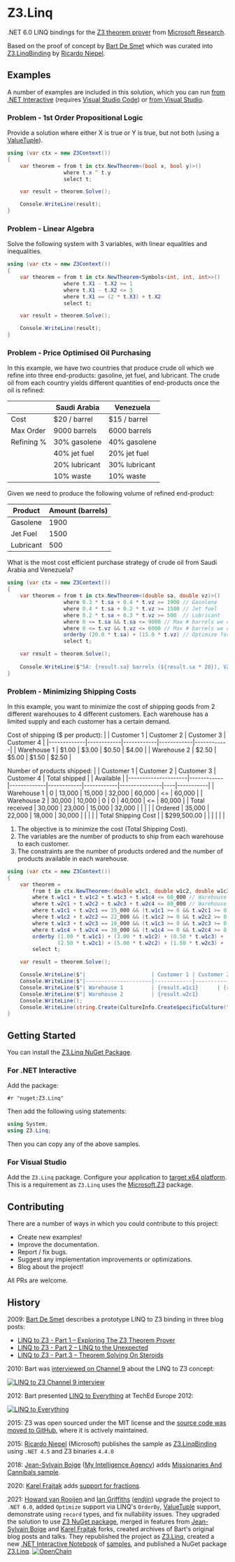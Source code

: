 # Z3.Linq

.NET 6.0 LINQ bindings for the [Z3 theorem prover](https://github.com/Z3Prover/z3) from [Microsoft Research](https://www.microsoft.com/en-us/research/). 

Based on the proof of concept by [Bart De Smet](https://github.com/bartdesmet) which was curated into [Z3.LinqBinding](https://github.com/RicardoNiepel/Z3.LinqBinding) by [Ricardo Niepel](https://github.com/RicardoNiepel).

## Examples

A number of examples are included in this solution, which you can run [from .NET Interactive](examples/z3-problems.dib) (requires [Visual Studio Code](https://code.visualstudio.com/)) or [from Visual Studio](solutions/Z3.Linq.Demo/Program.cs).

### Problem - 1st Order Propositional Logic

Provide a solution where either X is true or Y is true, but not both (using a [ValueTuple](https://docs.microsoft.com/en-us/dotnet/api/system.valuetuple?view=net-6.0)).

```csharp
using (var ctx = new Z3Context())
{
    var theorem = from t in ctx.NewTheorem<(bool x, bool y)>()
                  where t.x ^ t.y
                  select t;

    var result = theorem.Solve();

    Console.WriteLine(result);
}
```

### Problem - Linear Algebra

Solve the following system with 3 variables, with linear equalities and inequalities.

```csharp
using (var ctx = new Z3Context())
{
    var theorem = from t in ctx.NewTheorem<Symbols<int, int, int>>()
                  where t.X1 - t.X2 >= 1
                  where t.X1 - t.X2 <= 3
                  where t.X1 == (2 * t.X3) + t.X2
                  select t;

    var result = theorem.Solve();

    Console.WriteLine(result);
}
```

### Problem - Price Optimised Oil Purchasing

In this example, we have two  countries that produce crude oil which we refine into three end-products: gasoline, jet fuel, and lubricant. The crude oil from each country yields different quantities of end-products once the oil is refined:

|            | Saudi Arabia  | Venezuela      |
|---         | ---           | ---            |
| Cost       | $20 / barrel  | $15 / barrel   |
| Max Order  | 9000 barrels  | 6000 barrels   |
| Refining % | 30% gasolene  | 40% gasolene   |
|            | 40% jet fuel  | 20% jet fuel   |
|            | 20% lubricant | 30% lubricant  |
|            | 10% waste     | 10% waste      |

Given we need to produce the following volume of refined end-product:

| Product   | Amount (barrels) |
| ---       | ---              |
| Gasolene  | 1900             |
| Jet Fuel  | 1500             |
| Lubricant | 500              |

 What is the most cost efficient purchase strategy of crude oil from Saudi Arabia and Venezuela?
```csharp
using (var ctx = new Z3Context())
{
    var theorem = from t in ctx.NewTheorem<(double sa, double vz)>()
                  where 0.3 * t.sa + 0.4 * t.vz >= 1900 // Gasolene
                  where 0.4 * t.sa + 0.2 * t.vz >= 1500 // Jet fuel
                  where 0.2 * t.sa + 0.3 * t.vz >= 500  // Lubricant
                  where 0 <= t.sa && t.sa <= 9000 // Max # barrels we can purchase
                  where 0 <= t.vz && t.vz <= 6000 // Max # barrels we can purchase
                  orderby (20.0 * t.sa) + (15.0 * t.vz) // Optimize for cost
                  select t;

    var result = theorem.Solve();
    
    Console.WriteLine($"SA: {result.sa} barrels (${result.sa * 20}), VZ: {result.vz} barrels (${result.vz * 15})");
}
```

### Problem - Minimizing Shipping Costs

In this example, you want to minimize the cost of shipping goods from 2 different warehouses to 4 different customers. Each warehouse has a limited supply and each customer has a certain demand.

Cost of shipping ($ per product):
|             | Customer 1 | Customer 2 | Customer 3 | Customer 4 |
|-------------|------------|------------|------------|------------|
| Warehouse 1 | $1.00      | $3.00      | $0.50      | $4.00      |
| Warehouse 2 | $2.50      | $5.00      | $1.50      | $2.50      |

Number of products shipped:
|                     | Customer 1 | Customer 2  | Customer 3 | Customer 4 | Total shipped |    | Available |
|---------------------|------------|-------------|------------|------------|---------------|----|-----------|
| Warehouse 1         | 0          | 13,000      | 15,000     | 32,000     | 60,000        | <= | 60,000    |
| Warehouse 2         | 30,000     | 10,000      | 0          | 0          | 40,000        | <= | 80,000    |
| Total received      | 30,000     | 23,000      | 15,000     | 32,000     |               |    |           |
| Ordered             | 35,000     | 22,000      | 18,000     | 30,000     |               |    |           |
| Total Shipping Cost |            | $299,500.00 |            |            |               |    |           |

1. The objective is to minimize the cost (Total Shipping Cost).
2. The variables are the number of products to ship from each warehouse to each customer.
3. The constraints are the number of products ordered and the number of products available in each warehouse.

```csharp
using (var ctx = new Z3Context())
{
    var theorem =
        from t in ctx.NewTheorem<(double w1c1, double w1c2, double w1c3, double w1c4, double w2c1, double w2c2, double w2c3, double w2c4)>()
        where t.w1c1 + t.w1c2 + t.w1c3 + t.w1c4 <= 60_000 // Warehouse 1 Product Availability
        where t.w2c1 + t.w2c2 + t.w2c3 + t.w2c4 <= 80_000 // Warehouse 2 Product Availability
        where t.w1c1 + t.w2c1 == 35_000 && (t.w1c1 >= 0 && t.w2c1 >= 0) // Customer 1 Orders
        where t.w1c2 + t.w2c2 == 22_000 && (t.w1c2 >= 0 && t.w2c2 >= 0) // Customer 2 Orders
        where t.w1c3 + t.w2c3 == 18_000 && (t.w1c3 >= 0 && t.w2c3 >= 0) // Customer 3 Orders
        where t.w1c4 + t.w2c4 == 30_000 && (t.w1c4 >= 0 && t.w2c4 >= 0) // Customer 4 Orders
        orderby (1.00 * t.w1c1) + (3.00 * t.w1c2) + (0.50 * t.w1c3) + (4.00 * t.w1c4) +
                (2.50 * t.w2c1) + (5.00 * t.w2c2) + (1.50 * t.w2c3) + (2.50 * t.w2c4) // Optimize for Total Shipping Cost
        select t;

    var result = theorem.Solve();

    Console.WriteLine($"|                     | Customer 1 | Customer 2  | Customer 3 | Customer 4 |");
    Console.WriteLine($"|---------------------|------------|-------------|------------|------------|");
    Console.WriteLine($"| Warehouse 1         | {result.w1c1}      | {result.w1c2}       |  {result.w1c3}      | {result.w1c4}          |");
    Console.WriteLine($"| Warehouse 2         | {result.w2c1}          | {result.w2c2}           | {result.w2c3}      | {result.w2c4}      |");
    Console.WriteLine();
    Console.WriteLine(string.Create(CultureInfo.CreateSpecificCulture("en-US"), $"Total Cost: {1.00 * result.w1c1 + 3.00 * result.w1c2 + 0.50 * result.w1c3 + 4.00 * result.w1c4 + 2.50 * result.w2c1 + 5.00 * result.w2c2 + 1.50 * result.w2c3 + 2.50 * result.w2c4:C}"));
}
```

## Getting Started

You can install the [Z3.Linq NuGet Package](https://www.nuget.org/packages/Z3.Linq/).

### For .NET Interactive

Add the package:
```
#r "nuget:Z3.Linq"
```
Then add the following using statements:

```csharp
using System;
using Z3.Linq;
```
Then you can copy any of the above samples.

### For Visual Studio

Add the `Z3.Linq` package.
Configure your application to [target x64 platform](https://docs.microsoft.com/en-us/visualstudio/ide/how-to-configure-projects-to-target-platforms?view=vs-2022). This is a requirement as `Z3.Linq` uses the [Microsoft.Z3](https://www.nuget.org/packages/Microsoft.Z3/) package.

## Contributing

There are a number of ways in which you could contribute to this project:

- Create new examples!
- Improve the documentation.
- Report / fix bugs.
- Suggest any implementation improvements or optimizations.
- Blog about the project!

All PRs are welcome.

## History

2009: [Bart De Smet](https://github.com/bartdesmet) describes a prototype LINQ to Z3 binding in three blog posts:

* [LINQ to Z3 - Part 1 – Exploring The Z3 Theorem Prover](docs/blogs/part-01-exploring-the-z3-theorem-prover.md)
* [LINQ to Z3 - Part 2 – LINQ to the Unexpected](docs/blogs/part-02-linq-to-the-unexpected.md)
* [LINQ to Z3 - Part 3 – Theorem Solving On Steroids](docs/blogs/part-03-theorem-solving-on-steroids.md)

2010: Bart was [interviewed on Channel 9](https://vimeo.com/648767290) about the LINQ to Z3 concept:

[![LINQ to Z3 Channel 9 interview](docs/blogs/images/linq-to-z3-channel9.jpg)](https://vimeo.com/648767290)

2012: Bart presented [LINQ to Everything](https://vimeo.com/648776168) at TechEd Europe 2012:

[![LINQ to Everything](docs/blogs/images/linq-to-constraints.jpg)](https://vimeo.com/648776168)

2015: Z3 was open sourced under the MIT license and the [source code was moved to GitHub](https://github.com/Z3Prover/z3), where it is actively maintained.

2015: [Ricardo Niepel](https://github.com/RicardoNiepel) (Microsoft) publishes the sample as [Z3.LinqBinding](https://github.com/RicardoNiepel/Z3.LinqBinding) using `.NET 4.5` and Z3 binaries `4.4.0`

2018: [Jean-Sylvain Boige](https://github.com/jsboige) ([My Intelligence Agency](https://github.com/MyIntelligenceAgency)) adds [Missionaries And Cannibals sample](https://github.com/MyIntelligenceAgency/Z3.LinqBinding).

2020: [Karel Frajtak](https://github.com/kfrajtak) adds [support for fractions](https://github.com/kfrajtak/Z3.LinqBinding).

2021: [Howard van Rooijen](https://github.com/HowardvanRooijen) and [Ian Griffiths](https://github.com/idg10) ([endjin](https://github.com/endjin)) upgrade the project to `.NET 6.0`, added `Optimize` support via LINQ's `OrderBy`, [ValueTuple](https://docs.microsoft.com/en-us/dotnet/api/system.valuetuple?view=net-6.0) support, demonstrate using `record` types, and fix nullability issues. They upgraded the solution to use [Z3 NuGet package](https://www.nuget.org/packages/Microsoft.Z3.x64/), merged in features from [Jean-Sylvain Boige](https://github.com/jsboige) and [Karel Frajtak](https://github.com/kfrajtak) forks, created archives of Bart's original blog posts and talks. They republished the project as [Z3.Linq](https://github.com/endjin/Z3.Linq), created a new [.NET Interactive Notebook](https://github.com/dotnet/interactive) of [samples](examples/z3-problems.dib), and published a NuGet package [Z3.Linq](https://www.nuget.org/packages/Z3.Linq/).
[![OpenChain](https://endimmfuncdev.azurewebsites.net/api/imm/github/endjin/Z3.Linq/rule/66efac1a-662c-40cf-b4ec-8b34c29e9fd7?cache=false)](https://endimmfuncdev.azurewebsites.net/api/imm/github/endjin/Z3.Linq/rule/66efac1a-662c-40cf-b4ec-8b34c29e9fd7?cache=false)

